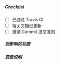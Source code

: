 <!--

请确认下列 checklist 的完成情况。

-->

##### Checklist
<!--
允许删除不适用本次变更的条目.

对于已完成的条目, 请将 [ ] 变更为 [x].
-->

- [ ] 已通过 Travis CI
- [ ] 相关文档已更新
- [ ] 遵循 Commit 提交准则

##### 受影响的功能
<!-- 请提供受影响的功能列表. -->


##### 变更说明
<!-- 请在下面提供此次变更的说明. -->
